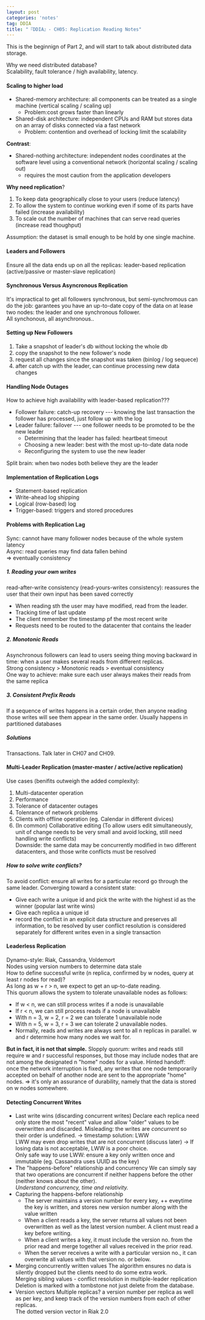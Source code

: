 ```yaml
---
layout: post
categories: 'notes'
tag: DDIA
title: "『DDIA』- CH05: Replication Reading Notes"
---
```


This is the beginnign of Part 2, and will start to talk about distributed data storage.</br>

Why we need distributed database?</br>
Scalability, fault tolerance / high availability, latency.

#### Scaling to higher load
- Shared-memory architecture: all components can be treated as a single machine (vertical scaling / scaling up)
    - Problem:cost grows faster than linearly 
- Shared-disk architecture: independent CPUs and RAM but stores data on an array of disks connected via a fast network
    - Problem: contention and overhead of locking limit the scalability
  
**Contrast**:
- Shared-nothing architecture: independent nodes coordinates at the software level using a conventional network (horizontal scaling / scaling out)
    - requires the most caution from the application developers

<!--more-->

**Why need replication**?
1. To keep data geographically close to your users (reduce latency)
2. To allow the system to continue working even if some of its parts have failed (increase availability)
3. To scale out the number of machines that can serve read queries (increase read thoughput)

Assumption: the dataset is small enough to be hold by one single machine.

#### Leaders and Followers
Ensure all the data ends up on all the replicas: leader-based replication (active/passive or master-slave replication)
#### Synchronous Versus Asyncronous Replication
It's impractical to get all followers synchronous, but semi-synchromous can do the job: garantees you have an up-to-date copy of the data on at lease two nodes: the leader and one synchronous follower.</br>
All synchonous, all asynchronous..</br>

#### Setting up New Followers
1. Take a snapshot of leader's db without locking the whole db
2. copy the snapshot to the new follower's node
3. request all changes since the snapshot was taken (binlog / log sequece)
4. after catch up with the leader, can continue processing new data changes

#### Handling Node Outages
How to achieve high availability with leader-based replication???

- Follower failure: catch-up recovery --- knowing the last transaction the follower has processed, just follow up with the log
- Leader failure: failover --- one follower needs to be promoted to be the new leader
    - Determining that the leader has failed: heartbeat timeout
    - Choosing a new leader: best with the most up-to-date data node
    - Reconfiguring the system to use the new leader

Split brain: when two nodes both believe they are the leader

#### Implementation of Replication Logs
- Statement-based replication
- Write-ahead log shipping
- Logical (row-based) log
- Trigger-based: triggers and stored procedures

#### Problems with Replication Lag
Sync: cannot have many follower nodes because of the whole system latency</br>
Async: read queries may find data fallen behind</br>
=> eventually consistency

##### 1. Reading your own writes
read-after-write consistency (read-yours-writes consistency): reassures the user that their own input has been saved correctly
- When reading sth the user may have modified, read from the leader.
- Tracking time of last update
- The client remember the timestamp pf the most recent write
- Requests need to be routed to the datacenter that contains the leader

##### 2. Monotonic Reads
Asynchronous followers can lead to users seeing thing moving backward in time: when a user makes several reads from different replicas.</br>
Strong consistency > Monotonic reads > eventual consistency</br>
One way to achieve: make sure each user always makes their reads from the same replica</br>

##### 3. Consistent Prefix Reads
If a sequence of writes happens in a certain order, then anyone reading those writes will see them appear in the same order.
Usually happens in partitioned databases

##### Solutions
Transactions. Talk later in CH07 and CH09.


#### Multi-Leader Replication (master-master / active/active replication)
Use cases (benifits outweigh the added complexity):
1. Multi-datacenter operation
2. Performance
3. Tolerance of datacenter outages
4. Tolenrance of network problems
5. Clients with offline operation (eg. Calendar in different divices)
6. (In common) Collaborative editing (To allow users edit simultaneously, unit of change needs to be very small and avoid locking, still need handling write conflicts)</br>Downside: the same data may be concurrently modified in two different datacenters, and those write conflicts must be resolved

##### How to solve write conflicts?
To avoid conflict: ensure all writes for a particular record go through the same leader.
Converging toward a consistent state: 
* Give each write a unique id and pick the write with the highest id as the winner (popular last write wins)
* Give each replica a unique id
* record the conflict in an explicit data structure and preserves all information, to be resolved by user
conflict resolution is considered separately for different writes even in a single transaction

#### Leaderless Replication
Dynamo-style: Riak, Cassandra, Voldemort</br>
Nodes using version numbers to determine data stale</br>
How to define successful write (n replica, confirmed by w nodes, query at least r nodes for read)?</br>
As long as w + r > n, we expect to get an up-to-date reading.</br>
This quorum allows the system to tolerate unavailable nodes as follows:
- If w < n, we can still process writes if a node is unavailable
- If r < n, we can still process reads if a node is unavailable
- With n = 3, w = 2, r = 2 we can tolerate 1 unavailable node
- With n = 5, w = 3, r = 3 we can tolerate 2 unavailable nodes. 
- Normally, reads and writes are always sent to all n replicas in parallel. w and r determine how many nodes we wait for.

**But in fact, it is not that simple.**
Slopply quorum: writes and reads still require w and r successful responses, but those may include nodes that are not among the designated n "home" nodes for a value.
Hinted handoff: once the network interruption is fixed, any writes that one node temporarily accepted on behalf of another node are sent to the appropriate "home" nodes.
=> it's only an assurance of durability, namely that the data is stored on w nodes somewhere.

#### Detecting Concurrent Writes
 
- Last write wins (discarding concurrent writes)
    Declare each replica need only store the most "recent" value and allow "older" values to be overwritten and discarded. Misleading: the writes are *concurrent* so their order is undefined. -> timestamp solution: LWW</br>LWW may even drop writes that are not concurrent (discuss later) -> If losing data is not acceptable, LWW is a poor choice.</br>Only safe way to use LWW: ensure a key only written once and immutable (eg. Cassandra uses UUID as the key)
- The "happens-before" relationship and concurrency
    We can simply say that two operations are concurrent if neither happens before the other (neither knows about the other).</br>*Understand concurrency, time and relativity.*
- Capturing the happens-before relationship
    - The server maintains a version number for every key, ++ eveytime the key is written, and stores new version number along with the value written
    - When a client reads a key, the server returns all values not been overwritten as well as the latest version number. A client must read a key before writing.
    - When a client writes a key, it must include the version no. from the prior read and merge together all values received in the prior read.</br>
    - When the server receives a write with a particular version no., it can overwrite all values with that version no. or below.</br>
- Merging concurrently written values
    The algorithm ensures no data is silently dropped but the clients need to do some extra work.</br>Merging sibling values - conflict resolution in multiple-leader replication</br>Deletion is marked with a tombstone not just delete from the database.</br>
- Version vectors
    Multiple replicas? a version number per replica as well as per key, and keep track of the version numbers from each of other replicas.</br>
    The dotted version vector in Riak 2.0
    

